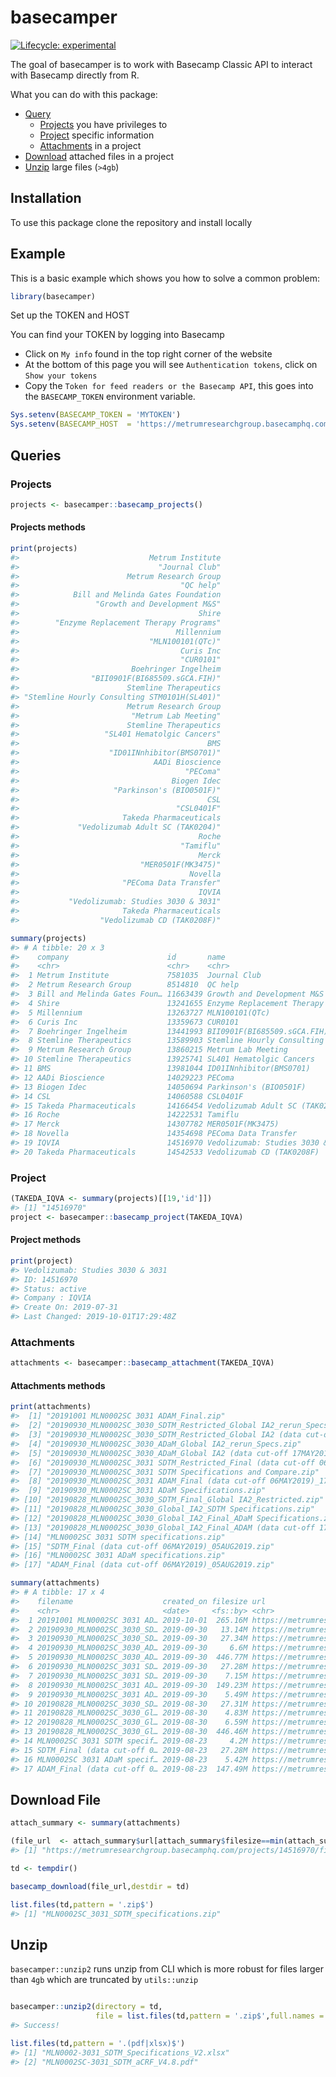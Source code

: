 
<!-- README.md is generated from README.Rmd. Please edit that file -->

# basecamper

<!-- badges: start -->

[![Lifecycle:
experimental](https://img.shields.io/badge/lifecycle-experimental-orange.svg)](https://www.tidyverse.org/lifecycle/#experimental)
<!-- badges: end -->

The goal of basecamper is to work with Basecamp Classic API to interact
with Basecamp directly from R.

What you can do with this package:

  - [Query](#queries)
      - [Projects](#projects) you have privileges to
      - [Project](#project) specific information
      - [Attachments](#attachments) in a project
  - [Download](#download-file) attached files in a project
  - [Unzip](#unzip) large files (`>4gb`)

## Installation

To use this package clone the repository and install locally

## Example

This is a basic example which shows you how to solve a common problem:

``` r
library(basecamper)
```

Set up the TOKEN and HOST

You can find your TOKEN by logging into Basecamp

  - Click on `My info` found in the top right corner of the website
  - At the bottom of this page you will see `Authentication tokens`,
    click on `Show your tokens`
  - Copy the `Token for feed readers or the Basecamp API`, this goes
    into the `BASECAMP_TOKEN` environment variable.

<!-- end list -->

``` r
Sys.setenv(BASECAMP_TOKEN = 'MYTOKEN')
Sys.setenv(BASECAMP_HOST  = 'https://metrumresearchgroup.basecamphq.com')
```

## Queries

### Projects

``` r
projects <- basecamper::basecamp_projects()
```

#### Projects methods

``` r
print(projects)
#>                             Metrum Institute 
#>                               "Journal Club" 
#>                        Metrum Research Group 
#>                                    "QC help" 
#>            Bill and Melinda Gates Foundation 
#>                 "Growth and Development M&S" 
#>                                        Shire 
#>        "Enzyme Replacement Therapy Programs" 
#>                                   Millennium 
#>                             "MLN100101(QTc)" 
#>                                    Curis Inc 
#>                                    "CUR0101" 
#>                         Boehringer Ingelheim 
#>                "BII0901F(BI685509.sGCA.FIH)" 
#>                        Stemline Therapeutics 
#> "Stemline Hourly Consulting STM0101H(SL401)" 
#>                        Metrum Research Group 
#>                         "Metrum Lab Meeting" 
#>                        Stemline Therapeutics 
#>                   "SL401 Hematolgic Cancers" 
#>                                          BMS 
#>                    "ID01INnhibitor(BMS0701)" 
#>                              AADi Bioscience 
#>                                     "PEComa" 
#>                                  Biogen Idec 
#>                     "Parkinson's (BIO0501F)" 
#>                                          CSL 
#>                                   "CSL0401F" 
#>                       Takeda Pharmaceuticals 
#>             "Vedolizumab Adult SC (TAK0204)" 
#>                                        Roche 
#>                                    "Tamiflu" 
#>                                        Merck 
#>                           "MER0501F(MK3475)" 
#>                                      Novella 
#>                       "PEComa Data Transfer" 
#>                                        IQVIA 
#>           "Vedolizumab: Studies 3030 & 3031" 
#>                       Takeda Pharmaceuticals 
#>                  "Vedolizumab CD (TAK0208F)"
```

``` r
summary(projects)
#> # A tibble: 20 x 3
#>    company                      id       name                              
#>    <chr>                        <chr>    <chr>                             
#>  1 Metrum Institute             7581035  Journal Club                      
#>  2 Metrum Research Group        8514810  QC help                           
#>  3 Bill and Melinda Gates Foun… 11663439 Growth and Development M&S        
#>  4 Shire                        13241655 Enzyme Replacement Therapy Progra…
#>  5 Millennium                   13263727 MLN100101(QTc)                    
#>  6 Curis Inc                    13359673 CUR0101                           
#>  7 Boehringer Ingelheim         13441993 BII0901F(BI685509.sGCA.FIH)       
#>  8 Stemline Therapeutics        13589903 Stemline Hourly Consulting STM010…
#>  9 Metrum Research Group        13860215 Metrum Lab Meeting                
#> 10 Stemline Therapeutics        13925741 SL401 Hematolgic Cancers          
#> 11 BMS                          13981044 ID01INnhibitor(BMS0701)           
#> 12 AADi Bioscience              14029223 PEComa                            
#> 13 Biogen Idec                  14050694 Parkinson's (BIO0501F)            
#> 14 CSL                          14060588 CSL0401F                          
#> 15 Takeda Pharmaceuticals       14166454 Vedolizumab Adult SC (TAK0204)    
#> 16 Roche                        14222531 Tamiflu                           
#> 17 Merck                        14307782 MER0501F(MK3475)                  
#> 18 Novella                      14354698 PEComa Data Transfer              
#> 19 IQVIA                        14516970 Vedolizumab: Studies 3030 & 3031  
#> 20 Takeda Pharmaceuticals       14542533 Vedolizumab CD (TAK0208F)
```

### Project

``` r
(TAKEDA_IQVA <- summary(projects)[[19,'id']])
#> [1] "14516970"
project <- basecamper::basecamp_project(TAKEDA_IQVA)
```

#### Project methods

``` r
print(project)
#> Vedolizumab: Studies 3030 & 3031
#> ID: 14516970
#> Status: active
#> Company : IQVIA
#> Create On: 2019-07-31
#> Last Changed: 2019-10-01T17:29:48Z
```

### Attachments

``` r
attachments <- basecamper::basecamp_attachment(TAKEDA_IQVA)
```

#### Attachments methods

``` r
print(attachments)
#>  [1] "20191001 MLN0002SC 3031 ADAM_Final.zip"                                               
#>  [2] "20190930_MLN0002SC_3030_SDTM_Restricted_Global IA2_rerun_Specs and Compare.zip"       
#>  [3] "20190930_MLN0002SC_3030_SDTM_Restricted_Global IA2 (data cut-off 17MAY2019)_rerun.zip"
#>  [4] "20190930_MLN0002SC_3030_ADaM_Global IA2_rerun_Specs.zip"                              
#>  [5] "20190930_MLN0002SC_3030_ADaM_Global IA2 (data cut-off 17MAY2019)_rerun.zip"           
#>  [6] "20190930_MLN0002SC_3031 SDTM_Restricted_Final (data cut-off 06MAY2019)_17SEP2019.zip" 
#>  [7] "20190930_MLN0002SC_3031 SDTM Specifications and Compare.zip"                          
#>  [8] "20190930_MLN0002SC_3031 ADAM_Final (data cut-off 06MAY2019)_17SEP2019.zip"            
#>  [9] "20190930_MLN0002SC_3031 ADaM Specifications.zip"                                      
#> [10] "20190828_MLN0002SC_3030_SDTM_Final_Global IA2_Restricted.zip"                         
#> [11] "20190828_MLN0002SC_3030_Global_IA2_SDTM Specifications.zip"                           
#> [12] "20190828_MLN0002SC_3030_Global_IA2_Final_ADaM Specifications.zip"                     
#> [13] "20190828_MLN0002SC_3030_Global_IA2_Final_ADAM (data cut-off 17MAY2019).zip"           
#> [14] "MLN0002SC 3031 SDTM specifications.zip"                                               
#> [15] "SDTM_Final (data cut-off 06MAY2019)_05AUG2019.zip"                                    
#> [16] "MLN0002SC 3031 ADaM specifications.zip"                                               
#> [17] "ADAM_Final (data cut-off 06MAY2019)_05AUG2019.zip"
```

``` r
summary(attachments)
#> # A tibble: 17 x 4
#>    filename                    created_on filesize url                     
#>    <chr>                       <date>     <fs::by> <chr>                   
#>  1 20191001 MLN0002SC 3031 AD… 2019-10-01  265.16M https://metrumresearchg…
#>  2 20190930_MLN0002SC_3030_SD… 2019-09-30   13.14M https://metrumresearchg…
#>  3 20190930_MLN0002SC_3030_SD… 2019-09-30   27.34M https://metrumresearchg…
#>  4 20190930_MLN0002SC_3030_AD… 2019-09-30     6.6M https://metrumresearchg…
#>  5 20190930_MLN0002SC_3030_AD… 2019-09-30  446.77M https://metrumresearchg…
#>  6 20190930_MLN0002SC_3031 SD… 2019-09-30   27.28M https://metrumresearchg…
#>  7 20190930_MLN0002SC_3031 SD… 2019-09-30    7.15M https://metrumresearchg…
#>  8 20190930_MLN0002SC_3031 AD… 2019-09-30  149.23M https://metrumresearchg…
#>  9 20190930_MLN0002SC_3031 AD… 2019-09-30    5.49M https://metrumresearchg…
#> 10 20190828_MLN0002SC_3030_SD… 2019-08-30   27.31M https://metrumresearchg…
#> 11 20190828_MLN0002SC_3030_Gl… 2019-08-30    4.83M https://metrumresearchg…
#> 12 20190828_MLN0002SC_3030_Gl… 2019-08-30    6.59M https://metrumresearchg…
#> 13 20190828_MLN0002SC_3030_Gl… 2019-08-30  446.46M https://metrumresearchg…
#> 14 MLN0002SC 3031 SDTM specif… 2019-08-23     4.2M https://metrumresearchg…
#> 15 SDTM_Final (data cut-off 0… 2019-08-23   27.28M https://metrumresearchg…
#> 16 MLN0002SC 3031 ADaM specif… 2019-08-23    5.42M https://metrumresearchg…
#> 17 ADAM_Final (data cut-off 0… 2019-08-23  147.49M https://metrumresearchg…
```

## Download File

``` r
attach_summary <- summary(attachments)

(file_url  <- attach_summary$url[attach_summary$filesize==min(attach_summary$filesize)])
#> [1] "https://metrumresearchgroup.basecamphq.com/projects/14516970/file/252369382/MLN0002SC%203031%20SDTM%20specifications.zip"

td <- tempdir()

basecamp_download(file_url,destdir = td)

list.files(td,pattern = '.zip$')
#> [1] "MLN0002SC_3031_SDTM_specifications.zip"
```

## Unzip

`basecamper::unzip2` runs unzip from CLI which is more robust for files
larger than `4gb` which are truncated by `utils::unzip`

``` r

basecamper::unzip2(directory = td,
                   file = list.files(td,pattern = '.zip$',full.names = TRUE))
#> Success!

list.files(td,pattern = '.(pdf|xlsx)$')
#> [1] "MLN0002-3031_SDTM_Specifications_V2.xlsx"
#> [2] "MLN0002SC-3031_SDTM_aCRF_V4.8.pdf"
```
